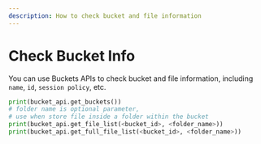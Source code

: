 ```yaml
---
description: How to check bucket and file information
---
```


# Check Bucket Info

You can use Buckets APIs to check bucket and file information, including `name`, `id`, `session policy`, etc.

```python
print(bucket_api.get_buckets())
# folder name is optional parameter, 
# use when store file inside a folder within the bucket
print(bucket_api.get_file_list(<bucket_id>, <folder_name>))
print(bucket_api.get_full_file_list(<bucket_id>, <folder_name>))
```

